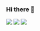 ### Hi there 👋
![](http://github-profile-summary-cards.vercel.app/api/cards/profile-details?username=xentriom&theme=github_dark)
![](http://github-profile-summary-cards.vercel.app/api/cards/repos-per-language?username=xentriom&theme=github_dark)
![](http://github-profile-summary-cards.vercel.app/api/cards/most-commit-language?username=xentriom&theme=github_dark)

